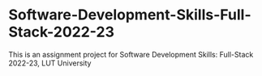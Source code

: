 # Software-Development-Skills-Full-Stack-2022-23
This is an assignment project for Software Development Skills: Full-Stack 2022-23, LUT University 
